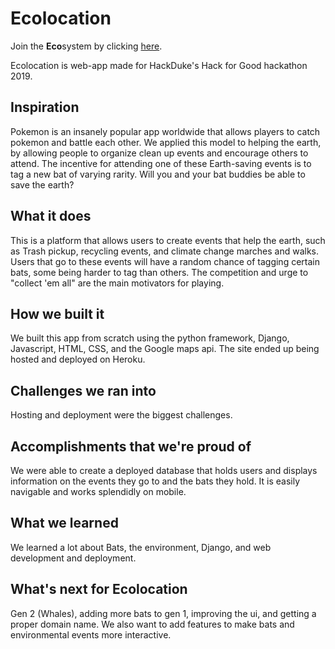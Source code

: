 # Ecolocation

Join the **Eco**system by clicking [here](https://powerful-peak-76897.herokuapp.com/).

Ecolocation is web-app made for HackDuke's Hack for Good hackathon 2019. 

## Inspiration

Pokemon is an insanely popular app worldwide that allows players to catch pokemon and battle each other. We applied this model to helping the earth, by allowing people to organize clean up events and encourage others to attend. The incentive for attending one of these Earth-saving events is to tag a new bat of varying rarity. Will you and your bat buddies be able to save the earth?

## What it does

This is a platform that allows users to create events that help the earth, such as Trash pickup, recycling events, and climate change marches and walks. Users that go to these events will have a random chance of tagging certain bats, some being harder to tag than others. The competition and urge to "collect 'em all" are the main motivators for playing.

## How we built it

We built this app from scratch using the python framework, Django, Javascript, HTML, CSS, and the Google maps api. The site ended up being hosted and deployed on Heroku.

## Challenges we ran into

Hosting and deployment were the biggest challenges.

## Accomplishments that we're proud of

We were able to create a deployed database that holds users and displays information on the events they go to and the bats they hold. It is easily navigable and works splendidly on mobile.

## What we learned

We learned a lot about Bats, the environment, Django, and web development and deployment.

## What's next for Ecolocation

Gen 2 (Whales), adding more bats to gen 1, improving the ui, and getting a proper domain name. We also want to add features to make bats and environmental events more interactive.
